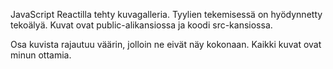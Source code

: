 JavaScript Reactilla tehty kuvagalleria. Tyylien tekemisessä on hyödynnetty tekoälyä. Kuvat ovat public-alikansiossa ja koodi src-kansiossa.

Osa kuvista rajautuu väärin, jolloin ne eivät näy kokonaan. Kaikki kuvat ovat minun ottamia.
